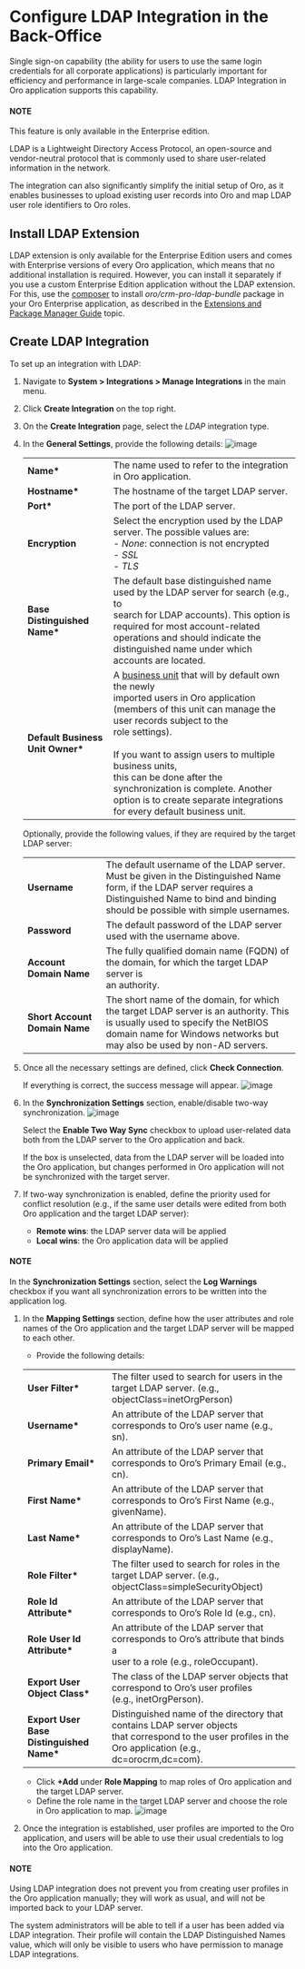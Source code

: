 <a id="user-guide-ldap-integration"></a>

# Configure LDAP Integration in the Back-Office

Single sign-on capability (the ability for users to use the same login credentials for all corporate applications) is
particularly important for efficiency and performance in large-scale companies. LDAP Integration in Oro application supports this capability.

#### NOTE
This feature is only available in the Enterprise edition.

LDAP is a Lightweight Directory Access Protocol, an open-source and vendor-neutral protocol that is commonly used to
share user-related information in the network.

The integration can also significantly simplify the initial setup of Oro, as it enables businesses to upload existing
user records into Oro and map LDAP user role identifiers to Oro roles.

## Install LDAP Extension

LDAP extension is only available for the Enterprise Edition users and comes with Enterprise versions of every Oro
application, which means that no additional installation is required. However, you can install it separately if you use a custom Enterprise Edition application without the LDAP extension. For this, use the <a href="https://getcomposer.org/doc/03-cli.md#require" target="_blank">composer</a> to install *oro/crm-pro-ldap-bundle* package in your Oro Enterprise application, as described in the [Extensions and Package Manager Guide](../../../../backend/extension/install-extension.md#cookbook-extensions-composer) topic.

## Create LDAP Integration

To set up an integration with LDAP:

1. Navigate to **System > Integrations > Manage Integrations** in the main menu.
2. Click **Create Integration** on the top right.
3. On the **Create Integration** page, select the *LDAP* integration type.
4. In the **General Settings**, provide the following details:
   ![image](user/img/system/integrations/ldap/ldap_general.png)

   |                                   |                                                                                                                                                                                                                                                                                                                                                                                                                                          |
   |-----------------------------------|------------------------------------------------------------------------------------------------------------------------------------------------------------------------------------------------------------------------------------------------------------------------------------------------------------------------------------------------------------------------------------------------------------------------------------------|
   | **Name\***                        | The name used to refer to the integration in Oro application.                                                                                                                                                                                                                                                                                                                                                                            |
   | **Hostname\***                    | The hostname of the target LDAP server.                                                                                                                                                                                                                                                                                                                                                                                                  |
   | **Port\***                        | The port of the LDAP server.                                                                                                                                                                                                                                                                                                                                                                                                             |
   | **Encryption**                    | Select the encryption used by the LDAP server. The possible values are:<br/>- *None*: connection is not encrypted<br/>- *SSL*<br/>- *TLS*                                                                                                                                                                                                                                                                                                |
   | **Base Distinguished Name\***     | The default base distinguished name used by the LDAP server for search (e.g., to<br/>search for LDAP accounts). This option is required for most account-related operations and should indicate the<br/>distinguished name under which accounts are located.                                                                                                                                                                             |
   | **Default Business Unit Owner\*** | A [business unit](../../../glossary.md#term-Business-Unit) that will by default own the newly<br/>imported users in Oro application (members of this unit can manage the user records subject to the<br/>role settings).<br/><br/>If you want to assign users to multiple business units,<br/>this can be done after the synchronization is complete. Another option is to create separate integrations for every default business unit. |

   Optionally, provide the following values, if they are required by the target LDAP server:

   |                               |                                                                                                                                                                                                               |
   |-------------------------------|---------------------------------------------------------------------------------------------------------------------------------------------------------------------------------------------------------------|
   | **Username**                  | The default username of the LDAP server.<br/>Must be given in the Distinguished Name form, if the LDAP server requires a Distinguished Name to bind and binding<br/>should be possible with simple usernames. |
   | **Password**                  | The default password of the LDAP server used with the username above.                                                                                                                                         |
   | **Account Domain Name**       | The fully qualified domain name (FQDN) of the domain, for which the target LDAP server is<br/>an authority.                                                                                                   |
   | **Short Account Domain Name** | The short name of the domain, for which the target LDAP server is an authority. This<br/>is usually used to specify the NetBIOS domain name for Windows networks but may also be used by non-AD servers.      |
5. Once all the necessary settings are defined, click **Check Connection**.

   If everything is correct, the success message will appear.
   ![image](user/img/system/integrations/ldap/ldap_check_connection.png)
6. In the **Synchronization Settings** section, enable/disable two-way synchronization.
   ![image](user/img/system/integrations/ldap/ldap_synch.png)

   Select the **Enable Two Way Sync** checkbox to upload user-related data both from the LDAP server to the Oro application and back.

   If the box is unselected, data from the LDAP server will be loaded into the Oro application, but changes performed in Oro application will not be synchronized with the target server.
7. If two-way synchronization is enabled, define the priority used for conflict resolution (e.g., if the same user details were edited from both Oro application and the target LDAP server):
   * **Remote wins**: the LDAP server data will be applied
   * **Local wins**: the Oro application data will be applied

#### NOTE
In the **Synchronization Settings** section, select the **Log Warnings** checkbox if you want all synchronization errors to be written into the application log.

1. In the **Mapping Settings** section, define how the user attributes and role names of the Oro application and the target LDAP server will be mapped to each other.
   * Provide the following details:

   |                                           |                                                                                                                                                                  |
   |-------------------------------------------|------------------------------------------------------------------------------------------------------------------------------------------------------------------|
   | **User Filter\***                         | The filter used to search for users in the target LDAP server. (e.g.,<br/>objectClass=inetOrgPerson)                                                             |
   | **Username\***                            | An attribute of the LDAP server that corresponds to Oro’s user name (e.g., sn).                                                                                  |
   | **Primary Email\***                       | An attribute of the LDAP server that corresponds to Oro’s Primary Email (e.g., cn).                                                                              |
   | **First Name\***                          | An attribute of the LDAP server that corresponds to Oro’s First Name (e.g., givenName).                                                                          |
   | **Last Name\***                           | An attribute of the LDAP server that corresponds to Oro’s Last Name (e.g., displayName).                                                                         |
   | **Role Filter\***                         | The filter used to search for roles in the target LDAP server. (e.g.,<br/>objectClass=simpleSecurityObject)                                                      |
   | **Role Id Attribute\***                   | An attribute of the LDAP server that corresponds to Oro’s Role Id (e.g., cn).                                                                                    |
   | **Role User Id Attribute\***              | An attribute of the LDAP server that corresponds to Oro’s attribute that binds a<br/>user to a role (e.g., roleOccupant).                                        |
   | **Export User Object Class\***            | The class of the LDAP server objects that correspond to Oro’s user profiles<br/>(e.g., inetOrgPerson).                                                           |
   | **Export User Base Distinguished Name\*** | Distinguished name of the directory that contains LDAP server objects<br/>that correspond to  the user profiles in the Oro application (e.g., dc=orocrm,dc=com). |
   * Click **+Add** under **Role Mapping** to map roles of Oro application and the target LDAP server.
   * Define the role name in the target LDAP server and choose the role in Oro application to map.
     ![image](user/img/system/integrations/ldap/ldap_role_mapping_add_role.png)

9. Once the integration is established, user profiles are imported to the Oro application, and users will be able to use their
usual credentials to log into the Oro application.

#### NOTE
Using LDAP integration does not prevent you from creating user profiles in the Oro application manually; they will work as usual, and will not be imported back to your LDAP server.

The system administrators will be able to tell if a user has been added via LDAP integration. Their profile will contain the LDAP Distinguished Names value, which will only be visible to users who have permission to manage LDAP integrations.
